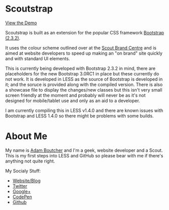 Scoutstrap
==========

[View the Demo](http://adamboutcher.github.io/Scoutstrap/)

Scoutstrap is built as an extension for the popular CSS framework [Bootstrap (2.3.2)](http://twitter.github.io/bootstrap/2.3.2).

It uses the colour scheme outlined over at the [Scout Brand Centre](http://scouts.org.uk/brand) and is aimed at website developers to speed up making an "on brand" site quickly and with standard UI elements.

This is currently being developed with Bootstrap 2.3.2 in mind, there are placeholders for the new Bootstrap 3.0RC1 in place but these currently do not work. It is developed in LESS as the source of Bootstrap is developed in it; and the soruce is provided along with the compiled version. There is also a showcase file to display the changes/new classes but this isn't very small screen friendly at the moment and probably will never be as it's not designed for mobile/tablet use and only as an aid to a developer.

I am currently compiling this in LESS v1.4.0 and there are known issues with Bootstrap and LESS 1.4.0 so there might be problems with some builds.




About Me
========

My name is [Adam Boutcher](http://www.aboutcher.co.uk) and I'm a geek, website developer and a Scout. This is my first steps into LESS and GitHub so please bear with me if there's anything not quite right.

My Socialy Stuff:

* [Website/Blog](http://www.aboutcher.co.uk)
* [Twitter](http://twitter.com/adamboutcher)
* [Google+](http://plus.google.com/102562876769741767043)
* [CodePen](http://codepen.io/adamboutcher)
* [Github](https://github.com/adamboutcher)